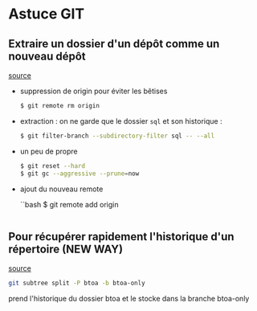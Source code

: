 # Astuce GIT

## Extraire un dossier d'un dépôt comme un nouveau dépôt

[source](http://www.duchatelet.net/blog/?post/2013/05/30/Extraire-un-dossier-d-un-d%C3%A9p%C3%B4t-Git%2C-et-en-faire-un-autre-d%C3%A9p%C3%B4t)

* suppression de origin pour éviter les bêtises

    ```bash
    $ git remote rm origin
    ```

* extraction : on ne garde que le dossier `sql` et son historique :

    ```bash
    $ git filter-branch --subdirectory-filter sql -- --all
    ```

* un peu de propre

    ```bash
    $ git reset --hard
    $ git gc --aggressive --prune=now
    ```

* ajout du nouveau remote

    ``bash
    $ git remote add origin <url>
    ```

## Pour récupérer rapidement l'historique d'un répertoire (NEW WAY)

[source](http://stackoverflow.com/questions/359424/detach-subdirectory-into-separate-git-repository/17864475#17864475)

```bash
git subtree split -P btoa -b btoa-only
```

prend l'historique du dossier btoa et le stocke dans la branche btoa-only


